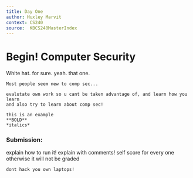```yaml
---
title: Day One
author: Huxley Marvit
context: CS240
source:  KBCS240MasterIndex
---
```


# Begin! Computer Security

White hat. for sure. yeah. that one.

```ad-comment
Most people seem new to comp sec...
```

```ad-important
evalutate own work so u cant be taken advantage of, and learn how you learn
and also try to learn about comp sec!
```


```ad-example
this is an example
**BOLD**
*italics* 

```


### Submission:

explain how to run it! explain with comments!
self score for every one 
	otherwise it will not be graded

```ad-important
dont hack you own laptops!
```










